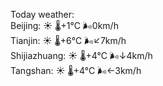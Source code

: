 Today weather:  
Beijing: ☀️ 🌡️+1°C 🌬️0km/h  
Tianjin: ☀️ 🌡️+6°C 🌬️↙7km/h  
Shijiazhuang: ☀️ 🌡️+4°C 🌬️↓4km/h  
Tangshan: ☀️ 🌡️+4°C 🌬️←3km/h  
